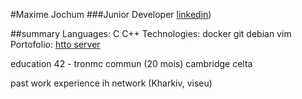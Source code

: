 
#Maxime Jochum
###Junior Developer
[linkedin](https://www.linkedin.com/in/maxime-jochum/))

##summary
Languages: C  C++
Technologies: docker  git  debian  vim
Portofolio: [htto server]([[docs/CONTRIBUTING.md](https://www.linkedin.com/in/maxime-jochum/](https://github.com/Moustachestache/webserv)))


education
42 - tronmc commun (20 mois)
cambridge celta

past work experience
ih network (Kharkiv, viseu)
